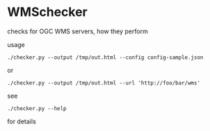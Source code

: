 # WMSchecker
checks for OGC WMS servers, how they perform

usage

    ./checker.py --output /tmp/out.html --config config-sample.json

or

    ./checker.py --output /tmp/out.html --url 'http://foo/bar/wms'

see

    ./checker.py --help

for details
